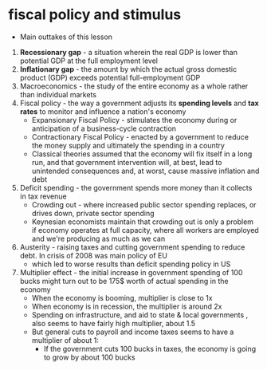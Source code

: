 # fiscal policy and stimulus
- Main outtakes of this lesson
1. __Recessionary gap__ - a situation wherein the real GDP is lower than potential GDP at the full employment level
2. __Inflationary gap__ - the amount by which the actual gross domestic product (GDP) exceeds potential full-employment GDP
3. Macroeconomics - the study of the entire economy as a whole rather than individual markets
4. Fiscal policy -  the way a government adjusts its __spending levels__ and __tax rates__ to monitor and influence a nation's economy
    - Expansionary Fiscal Policy - stimulates the economy during or anticipation of a business-cycle contraction
    - Contractionary Fiscal Policy - enacted by a government to reduce the money supply and ultimately the spending in a country
    - Classical theories assumed that the economy will fix itself in a long run, and that government intervention will, at best, lead to unintended consequences and, at worst, cause massive inflation and debt
5. Deficit spending - the government spends more money than it collects in tax revenue
    - Crowding out - where increased public sector spending replaces, or drives down,  private sector spending
    - Keynesian economists maintain that crowding out is only a problem if economy operates at full capacity, where all workers are employed and we're producing as much as we can
6. Austerity - raising taxes and cutting government spending to reduce debt. In crisis of 2008 was main policy of EU
    - which led to worse results than deficit spending policy in US
7. Multiplier effect - the initial increase in government spending of 100 bucks might turn out to be 175$ worth of actual spending in the economy
    - When the economy is booming, multiplier is close to 1x
    - When economy is in recession, the multiplier is around 2x
    - Spending on infrastructure, and aid to state & local governments , also seems to have fairly high multiplier, about 1.5
    - But general cuts to payroll and income taxes seems to have a multiplier of about 1:
        - If the government cuts 100 bucks in taxes, the economy is going to grow by about 100 bucks
